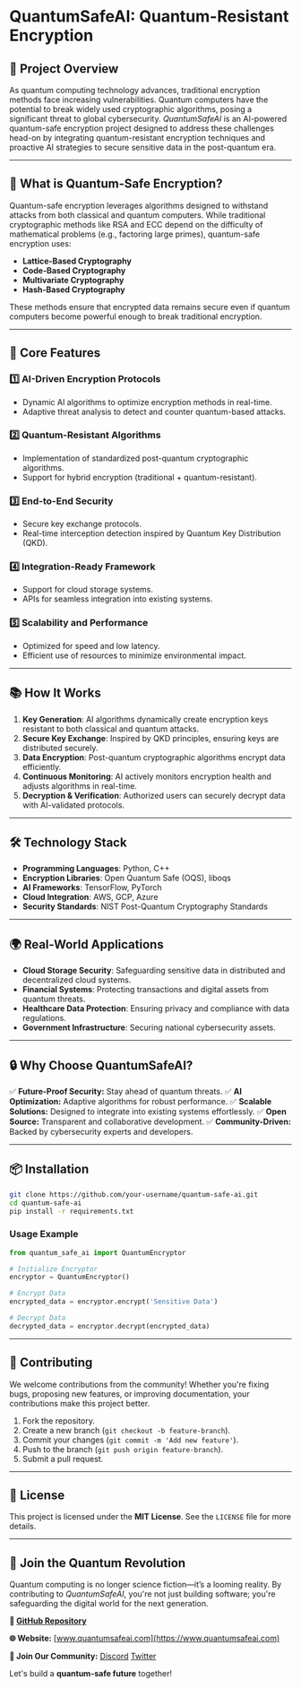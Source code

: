 # QuantumSafeAI: Quantum-Resistant Encryption

## 🚀 **Project Overview**
As quantum computing technology advances, traditional encryption methods face increasing vulnerabilities. Quantum computers have the potential to break widely used cryptographic algorithms, posing a significant threat to global cybersecurity. *QuantumSafeAI* is an AI-powered quantum-safe encryption project designed to address these challenges head-on by integrating quantum-resistant encryption techniques and proactive AI strategies to secure sensitive data in the post-quantum era.

---

## 🧠 **What is Quantum-Safe Encryption?**
Quantum-safe encryption leverages algorithms designed to withstand attacks from both classical and quantum computers. While traditional cryptographic methods like RSA and ECC depend on the difficulty of mathematical problems (e.g., factoring large primes), quantum-safe encryption uses:

- **Lattice-Based Cryptography**
- **Code-Based Cryptography**
- **Multivariate Cryptography**
- **Hash-Based Cryptography**

These methods ensure that encrypted data remains secure even if quantum computers become powerful enough to break traditional encryption.

---

## 🔑 **Core Features**

### 1️⃣ **AI-Driven Encryption Protocols**
- Dynamic AI algorithms to optimize encryption methods in real-time.
- Adaptive threat analysis to detect and counter quantum-based attacks.

### 2️⃣ **Quantum-Resistant Algorithms**
- Implementation of standardized post-quantum cryptographic algorithms.
- Support for hybrid encryption (traditional + quantum-resistant).

### 3️⃣ **End-to-End Security**
- Secure key exchange protocols.
- Real-time interception detection inspired by Quantum Key Distribution (QKD).

### 4️⃣ **Integration-Ready Framework**
- Support for cloud storage systems.
- APIs for seamless integration into existing systems.

### 5️⃣ **Scalability and Performance**
- Optimized for speed and low latency.
- Efficient use of resources to minimize environmental impact.

---

## 📚 **How It Works**
1. **Key Generation**: AI algorithms dynamically create encryption keys resistant to both classical and quantum attacks.
2. **Secure Key Exchange**: Inspired by QKD principles, ensuring keys are distributed securely.
3. **Data Encryption**: Post-quantum cryptographic algorithms encrypt data efficiently.
4. **Continuous Monitoring**: AI actively monitors encryption health and adjusts algorithms in real-time.
5. **Decryption & Verification**: Authorized users can securely decrypt data with AI-validated protocols.

---

## 🛠️ **Technology Stack**
- **Programming Languages**: Python, C++
- **Encryption Libraries**: Open Quantum Safe (OQS), liboqs
- **AI Frameworks**: TensorFlow, PyTorch
- **Cloud Integration**: AWS, GCP, Azure
- **Security Standards**: NIST Post-Quantum Cryptography Standards

---

## 🌍 **Real-World Applications**
- **Cloud Storage Security**: Safeguarding sensitive data in distributed and decentralized cloud systems.
- **Financial Systems**: Protecting transactions and digital assets from quantum threats.
- **Healthcare Data Protection**: Ensuring privacy and compliance with data regulations.
- **Government Infrastructure**: Securing national cybersecurity assets.

---

## 🔒 **Why Choose QuantumSafeAI?**
✅ **Future-Proof Security:** Stay ahead of quantum threats.
✅ **AI Optimization:** Adaptive algorithms for robust performance.
✅ **Scalable Solutions:** Designed to integrate into existing systems effortlessly.
✅ **Open Source:** Transparent and collaborative development.
✅ **Community-Driven:** Backed by cybersecurity experts and developers.

---

## 📦 **Installation**
```bash
git clone https://github.com/your-username/quantum-safe-ai.git
cd quantum-safe-ai
pip install -r requirements.txt
```

### **Usage Example**
```python
from quantum_safe_ai import QuantumEncryptor

# Initialize Encryptor
encryptor = QuantumEncryptor()

# Encrypt Data
encrypted_data = encryptor.encrypt('Sensitive Data')

# Decrypt Data
decrypted_data = encryptor.decrypt(encrypted_data)
```

---

## 🤝 **Contributing**
We welcome contributions from the community! Whether you're fixing bugs, proposing new features, or improving documentation, your contributions make this project better.

1. Fork the repository.
2. Create a new branch (`git checkout -b feature-branch`).
3. Commit your changes (`git commit -m 'Add new feature'`).
4. Push to the branch (`git push origin feature-branch`).
5. Submit a pull request.

---

## 📄 **License**
This project is licensed under the **MIT License**. See the `LICENSE` file for more details.

---

## 📢 **Join the Quantum Revolution**
Quantum computing is no longer science fiction—it’s a looming reality. By contributing to *QuantumSafeAI*, you're not just building software; you're safeguarding the digital world for the next generation.

**🔗 [GitHub Repository](https://github.com/emirhanyasin/quantum-safe-encryption)**

**🌐 Website:** [www.quantumsafeai.com](https://www.quantumsafeai.com)

**💬 Join Our Community:** [Discord](https://discord.gg/your-invite) [Twitter](https://x.com/your-invite)

Let's build a **quantum-safe future** together!


